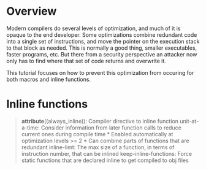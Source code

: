 # Overview

Modern compilers do several levels of optimization, and much of it is opaque to the end developer.  Some optimizations combine redundant code into a single set of instructions, and move the pointer on the execution stack to that block as needed.  This is normally a good thing, smaller executables, faster programs, etc.  But there from a security perspective an attacker now only has to find where that set of code returns and overwrite it.

This tutorial focuses on how to prevent this optimization from occuring for both macros and inline functions. 

# Inline functions

  > __attribute__((always_inline)):  Compiler directive to inline function
  > unit-at-a-time: Consider information from later function calls to reduce
                    current ones during compile time
     * Enabled automatically at optimization levels >= 2
     * Can combine parts of functions that are redundant
  > inline-limt: The max size of a function, in terms of instruction number, that can be inlined
  > keep-inline-functions: Force static functions that are declared inline to get compiled to obj files
  
